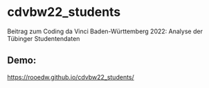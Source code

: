 # cdvbw22_students
Beitrag zum Coding da Vinci Baden-Württemberg 2022: Analyse der Tübinger Studentendaten

## Demo:
https://rooedw.github.io/cdvbw22_students/
